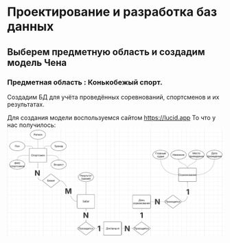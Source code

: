 # Проектирование и разработка баз данных

## Выберем предметную область и создадим модель Чена

### Предметная область : Конькобежый спорт.
Создадим БД для учёта проведённых соревнований, спортсменов и их результатах.

Для создания модели воспользуемся сайтом https://lucid.app
То что у нас получилось:
![alt text](Screenshot_20250211_104712.png)

## 

##

##

##